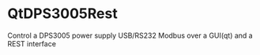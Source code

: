 # QtDPS3005Rest
Control a DPS3005 power supply USB/RS232 Modbus over a GUI(qt) and a REST interface 

